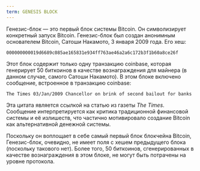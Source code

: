 ```yaml
---
term: GENESIS BLOCK
---
```


Генезис-блок — это первый блок системы Bitcoin. Он символизирует конкретный запуск Bitcoin. Генезис-блок был создан анонимным основателем Bitcoin, Сатоши Накамото, 3 января 2009 года. Его хеш:

```text
000000000019d6689c085ae165831e934ff763ae46a2a6c172b3f1b60a8ce26f
```

Этот блок содержит только одну транзакцию coinbase, которая генерирует 50 биткоинов в качестве вознаграждения для майнера (в данном случае, самого Сатоши Накамото). В этом блоке включено сообщение, встроенное в транзакцию coinbase:

```text
The Times 03/Jan/2009 Chancellor on brink of second bailout for banks
```

Эта цитата является ссылкой на статью из газеты *The Times*. Сообщение интерпретируется как критика традиционной финансовой системы и её излишеств, что частично мотивировало создание Bitcoin как альтернативной денежной системы.

Поскольку он воплощает в себе самый первый блок блокчейна Bitcoin, Генезис-блок, очевидно, не имеет поля с хешем предыдущего блока (поскольку такового нет). Более того, 50 биткоинов, сгенерированных в качестве вознаграждения в этом блоке, не могут быть потрачены на уровне протокола.